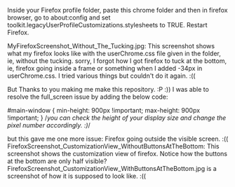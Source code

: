 Inside your Firefox profile folder, paste this chrome folder and then in firefox browser, go to about:config and set toolkit.legacyUserProfileCustomizations.stylesheets to TRUE. Restart Firefox.

MyFirefoxScreenshot_Without_The_Tucking.jpg: This screenshot shows what my firefox looks like with the userChrome.css file given in the folder, ie, without the tucking.
sorry, I forgot how I got firefox to tuck at the bottom, ie, firefox going inside a frame or something when I added -34px in userChrome.css. I tried various things but couldn't do it again. :((

But Thanks to you making me make this repository. :P :)) I was able to resolve the full_screen issue by adding the below code:

#main-window {
    min-height: 900px !important;
    max-height: 900px !important;
} /*you can check the height of your display size and change the pixel number accordingly. :)*/

but this gave me one more issue: Firefox going outside the visible screen. :((
FirefoxScreenshot_CustomizationView_WithoutButtonsAtTheBottom: This screenshot shows the customization view of firefox. Notice how the buttons at the bottom are only half visible?
FirefoxScreenshot_CustomizationView_WithButtonsAtTheBottom.jpg is a screenshot of how it is supposed to look like. :((
